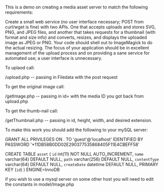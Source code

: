This is a demo on creating a media asset server to match the following requirements:

Create a small web service (no user interface necessary; POST from
curl/wget is fine) with two APIs. One that accepts uploads and stores SVG,
PNG, and JPEG files, and another that takes requests for a thumbnail (with
format and size info) and converts, resizes, and displays the uploaded
image as JPEG or PNG. Your code should shell out to ImageMagick to do the
actual resizing. The focus of your application should be in excellent
management of the upload process and on providing a sane service for
automated use; a user interface is unnecessary.

To uplaod call:

/upload.php  -- passing in Filedata with the post request

To get the original image call:

/getImage.php -- passing in id= with the media ID you got back from upload.php

To get the thumb-nail call:

/getThumbnail.php -- passing in id, height, width, and desired extension.


To make this work you should add the following to your mySQL server:

GRANT ALL PRIVILEGES ON *.* TO 'guest'@'localhost' IDENTIFIED BY PASSWORD '*11DB58B0DD02E290377535868405F11E4CBEFF58'

CREATE TABLE `asset` (
  `id` int(11) NOT NULL AUTO_INCREMENT,
  `name` varchar(64) DEFAULT NULL,
  `path` varchar(256) DEFAULT NULL,
  `contentType` varchar(64) DEFAULT NULL,
  `createDate` datetime DEFAULT NULL,
  PRIMARY KEY (`id`)
) ENGINE=InnoDB

if you wish to use a mysql server on some other host you will need to edit the constants in model/Image.php

